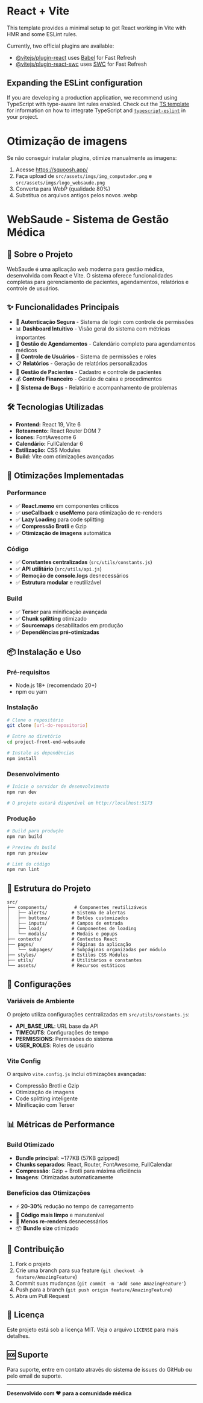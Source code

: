 # React + Vite

This template provides a minimal setup to get React working in Vite with HMR and some ESLint rules.

Currently, two official plugins are available:

- [@vitejs/plugin-react](https://github.com/vitejs/vite-plugin-react/blob/main/packages/plugin-react) uses [Babel](https://babeljs.io/) for Fast Refresh
- [@vitejs/plugin-react-swc](https://github.com/vitejs/vite-plugin-react/blob/main/packages/plugin-react-swc) uses [SWC](https://swc.rs/) for Fast Refresh

## Expanding the ESLint configuration

If you are developing a production application, we recommend using TypeScript with type-aware lint rules enabled. Check out the [TS template](https://github.com/vitejs/vite/tree/main/packages/create-vite/template-react-ts) for information on how to integrate TypeScript and [`typescript-eslint`](https://typescript-eslint.io) in your project.

# Otimização de imagens

Se não conseguir instalar plugins, otimize manualmente as imagens:

1. Acesse https://squoosh.app/
2. Faça upload de `src/assets/imgs/img_computador.png` e `src/assets/imgs/logo_websaude.png`
3. Converta para WebP (qualidade 80%)
4. Substitua os arquivos antigos pelos novos .webp

# WebSaude - Sistema de Gestão Médica

## 🚀 Sobre o Projeto

WebSaude é uma aplicação web moderna para gestão médica, desenvolvida com React e Vite. O sistema oferece funcionalidades completas para gerenciamento de pacientes, agendamentos, relatórios e controle de usuários.

## ✨ Funcionalidades Principais

- 🔐 **Autenticação Segura** - Sistema de login com controle de permissões
- 📊 **Dashboard Intuitivo** - Visão geral do sistema com métricas importantes
- 📅 **Gestão de Agendamentos** - Calendário completo para agendamentos médicos
- 👥 **Controle de Usuários** - Sistema de permissões e roles
- 📋 **Relatórios** - Geração de relatórios personalizados
- 🏥 **Gestão de Pacientes** - Cadastro e controle de pacientes
- 💰 **Controle Financeiro** - Gestão de caixa e procedimentos
- 🐛 **Sistema de Bugs** - Relatório e acompanhamento de problemas

## 🛠️ Tecnologias Utilizadas

- **Frontend:** React 19, Vite 6
- **Roteamento:** React Router DOM 7
- **Ícones:** FontAwesome 6
- **Calendário:** FullCalendar 6
- **Estilização:** CSS Modules
- **Build:** Vite com otimizações avançadas

## 🚀 Otimizações Implementadas

### Performance
- ✅ **React.memo** em componentes críticos
- ✅ **useCallback** e **useMemo** para otimização de re-renders
- ✅ **Lazy Loading** para code splitting
- ✅ **Compressão Brotli** e Gzip
- ✅ **Otimização de imagens** automática

### Código
- ✅ **Constantes centralizadas** (`src/utils/constants.js`)
- ✅ **API utilitário** (`src/utils/api.js`)
- ✅ **Remoção de console.logs** desnecessários
- ✅ **Estrutura modular** e reutilizável

### Build
- ✅ **Terser** para minificação avançada
- ✅ **Chunk splitting** otimizado
- ✅ **Sourcemaps** desabilitados em produção
- ✅ **Dependências pré-otimizadas**

## 📦 Instalação e Uso

### Pré-requisitos
- Node.js 18+ (recomendado 20+)
- npm ou yarn

### Instalação
```bash
# Clone o repositório
git clone [url-do-repositorio]

# Entre no diretório
cd project-front-end-websaude

# Instale as dependências
npm install
```

### Desenvolvimento
```bash
# Inicie o servidor de desenvolvimento
npm run dev

# O projeto estará disponível em http://localhost:5173
```

### Produção
```bash
# Build para produção
npm run build

# Preview do build
npm run preview

# Lint do código
npm run lint
```

## 📁 Estrutura do Projeto

```
src/
├── components/          # Componentes reutilizáveis
│   ├── alerts/         # Sistema de alertas
│   ├── buttons/        # Botões customizados
│   ├── inputs/         # Campos de entrada
│   ├── load/           # Componentes de loading
│   └── modals/         # Modais e popups
├── contexts/           # Contextos React
├── pages/              # Páginas da aplicação
│   └── subpages/       # Subpáginas organizadas por módulo
├── styles/             # Estilos CSS Modules
├── utils/              # Utilitários e constantes
└── assets/             # Recursos estáticos
```

## 🔧 Configurações

### Variáveis de Ambiente
O projeto utiliza configurações centralizadas em `src/utils/constants.js`:

- **API_BASE_URL**: URL base da API
- **TIMEOUTS**: Configurações de tempo
- **PERMISSIONS**: Permissões do sistema
- **USER_ROLES**: Roles de usuário

### Vite Config
O arquivo `vite.config.js` inclui otimizações avançadas:

- Compressão Brotli e Gzip
- Otimização de imagens
- Code splitting inteligente
- Minificação com Terser

## 📊 Métricas de Performance

### Build Otimizado
- **Bundle principal**: ~177KB (57KB gzipped)
- **Chunks separados**: React, Router, FontAwesome, FullCalendar
- **Compressão**: Gzip + Brotli para máxima eficiência
- **Imagens**: Otimizadas automaticamente

### Benefícios das Otimizações
- ⚡ **20-30%** redução no tempo de carregamento
- 🔧 **Código mais limpo** e manutenível
- 🎯 **Menos re-renders** desnecessários
- 📦 **Bundle size** otimizado

## 🤝 Contribuição

1. Fork o projeto
2. Crie uma branch para sua feature (`git checkout -b feature/AmazingFeature`)
3. Commit suas mudanças (`git commit -m 'Add some AmazingFeature'`)
4. Push para a branch (`git push origin feature/AmazingFeature`)
5. Abra um Pull Request

## 📝 Licença

Este projeto está sob a licença MIT. Veja o arquivo `LICENSE` para mais detalhes.

## 🆘 Suporte

Para suporte, entre em contato através do sistema de issues do GitHub ou pelo email de suporte.

---

**Desenvolvido com ❤️ para a comunidade médica**
